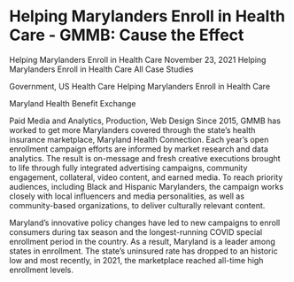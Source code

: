 # Helping Marylanders Enroll in Health Care - GMMB: Cause the Effect


Helping Marylanders Enroll in Health Care
November 23, 2021
Helping Marylanders Enroll in Health Care
All Case Studies
 
Government, US Health Care 
Helping Marylanders Enroll in Health Care 

Maryland Health Benefit Exchange

Paid Media and Analytics, Production, Web Design 
Since 2015, GMMB has worked to get more Marylanders covered through the state’s health insurance marketplace, Maryland Health Connection. Each year’s open enrollment campaign efforts are informed by market research and data analytics. The result is on-message and fresh creative executions brought to life through fully integrated advertising campaigns, community engagement, collateral, video content, and earned media. 
To reach priority audiences, including Black and Hispanic Marylanders, the campaign works closely with local influencers and media personalities, as well as community-based organizations, to deliver culturally relevant content. 
 
Maryland’s innovative policy changes have led to new campaigns to enroll consumers during tax season and the longest-running COVID special enrollment period in the country. As a result, Maryland is a leader among states in enrollment. 
The state’s uninsured rate has dropped to an historic low and most recently, in 2021, the marketplace reached all-time high enrollment levels. 
 
